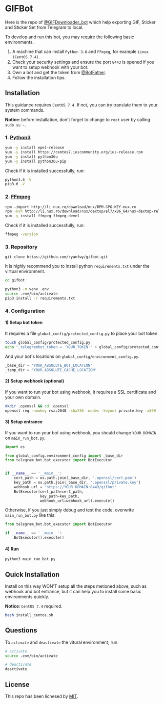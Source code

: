 # GIFBot

Here is the repo of [@GIFDownloader_bot](https://t.me/GIFDownloader_bot) which help exporting GIF, Sticker and Sticker Set from Telegram to local.

To develop and run this bot, you may require the following basic environments.

1. A machine that can install `Python 3.6` and `FFmpeg`, for example `Linux (CentOS 7.4)`.
2. Check your security settings and ensure the port `8443` is opened if you want to setup webhook with your bot.
3. Own a bot and get the token from [@BotFather](https://t.me/BotFather).
4. Follow the installation tips.


## Installation

This guidance requires `CentOS 7.4`. If not, you can try translate them to your system commands.

**Notice**: before installation, don't forget to change to `root` user by calling `sudo su -`.

### 1. [Python3](https://www.python.org/downloads/)
```bash
yum -y install epel-release
yum -y install https://centos7.iuscommunity.org/ius-release.rpm
yum -y install python36u
yum -y install python36u-pip
```

Check if it is installed successfully, run:

```bash
python3.6 -V
pip3.6 -V
```

### 2. [FFmpeg](https://www.ffmpeg.org/download.html)
```bash
rpm –import http://li.nux.ro/download/nux/RPM-GPG-KEY-nux.ro
rpm -Uvh http://li.nux.ro/download/nux/dextop/el7/x86_64/nux-dextop-release-0-5.el7.nux.noarch.rpm
yum -y install ffmpeg ffmpeg-devel
```

Check if it is installed successfully, run:

```bash
ffmpeg -version
```

### 3. Repository

```
git clone https://github.com/ryanfwy/gifbot.git
```

It is highly recommend you to install python `requirements.txt` under the virtual environment.

```bash
cd gifbot

python3 -m venv .env
source .env/bin/activate
pip3 install -r requirements.txt
```

### 4. Configuration

#### 1) Setup bot token

It requires a file `global_config/protected_config.py` to place your bot token.

```bash
touch global_config/protected_config.py
echo "_telegrambot_token = 'YOUR_TOKEN'" > global_config/protected_config.py
```

And your bot's locations on `global_config/environment_config.py`.

```python
_base_dir = 'YOUR_ABSOLUTE_BOT_LOCATION'
_temp_dir = 'YOUR_ABSOLUTE_CACHE_LOCATION'
```

#### 2) Setup webhook (optional)

If you want to run your bot using webhook, it requires a SSL certificate and your own domain.

```bash
mkdir .openssl && cd .openssl
openssl req -newkey rsa:2048 -sha256 -nodes -keyout private.key -x509 -days 3650 -out cert.pem && cd ..
```

#### 3) Setup entrance

If you want to run your bot using webhook, you should change `YOUR_DOMAIN` on `main_run_bot.py`.

```python
import os

from global_config.environment_config import _base_dir
from telegram_bot.bot_executor import BotExecutor


if __name__ == '__main__':
    cert_path = os.path.join(_base_dir, '.openssl/cert.pem')
    key_path = os.path.join(_base_dir, '.openssl/private.key')
    webhook_url = 'https://YOUR_DOMAIN:8443/gifbot'
    BotExecutor(cert_path=cert_path,
                key_path=key_path,
                webhook_url=webhook_url).execute()
```

Otherwise, if you just simply debug and test the code, overwrite `main_run_bot.py` like this:

```python
from telegram_bot.bot_executor import BotExecutor

if __name__ == '__main__':
    BotExecutor().execute()
```

#### 4) Run
```bash
python3 main_run_bot.py
```

## Quick Installation

Install on this way WON'T setup all the steps metioned above, such as webhook and bot entrance, but it can help you to install some basic environments quickly.

**Notice**: `CentOS 7.4` required.

```bash
bash install_centos.sh
```

## Questions

To `activate` and `deactivate` the vitural environment, run:

```bash
# activate
source .env/bin/activate

# deactivate
deactivate
```

## License

This repo has been licnesed by [MIT](https://github.com/ryanfwy/gifbot/blob/master/LICENSE).
